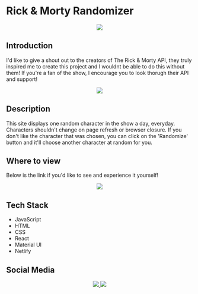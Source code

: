 # Rick & Morty Randomizer

<p align="center">
    <a href="https://nbuendia.github.io/#/">
        <img src="https://img.shields.io/badge/Author-Nicole%20Buendia-green?style=for-the-badge&labelColor=grey">
    </a>
<p>

## Introduction

I'd like to give a shout out to the creators of The Rick & Morty API, they truly inspired me to create this project and I wouldnt be able to do this without them! If you're a fan of the show, I encourage you to look thorugh their API and support!

<p align='center'>
    <a target="_blank" rel="noopener" href="https://rickandmortyapi.com/">
        <img src="https://img.shields.io/badge/Rick%20&%20Morty%20API-gray?style=for-the-badge">
    </a>
</p>

## Description

This site displays one random character in the show a day, everyday. Characters shouldn't change on page refresh or browser closure. If you don't like the character that was chosen, you can click on the 'Randomize' button and it'll choose another character at random for you.

## Where to view

Below is the link if you'd like to see and experience it yourself!

<p align='center'>
    <a target="_blank" rel="noopener" href="https://rickandmortyrandomizer.netlify.app/">
        <img src="https://img.shields.io/badge/Rick%20&%20Morty%20Randomizor-blue?style=plastic&logo=airplayvideo&labelColor=limegreen">
    </a>
</p>

## Tech Stack

- JavaScript
- HTML
- CSS
- React
- Material UI
- Netlify

## Social Media

<p align="center">
    <a href="https://github.com/nbuendia">
        <img src="https://img.shields.io/badge/GitHub-grey?style=plastic&logo=github&labelColor=grey">
    </a>
    <a href="https://www.linkedin.com/in/nicole-buendia/">
        <img src="https://img.shields.io/badge/LinkedIn-blue?style=plastic&logo=linkedin&labelColor=blue">
    </a>
</p>